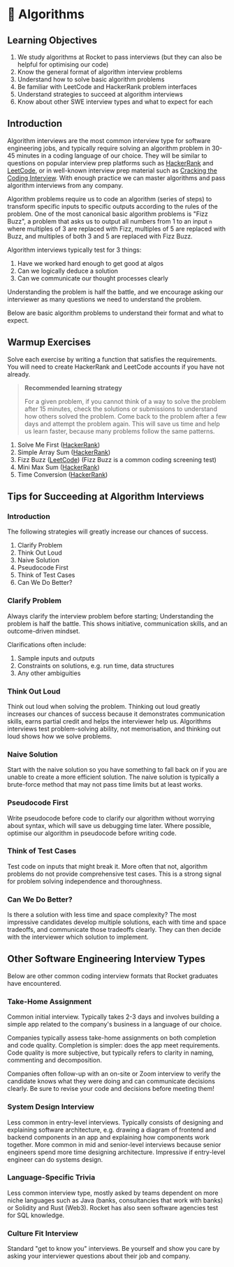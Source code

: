 # 🧮 Algorithms

## Learning Objectives

1. We study algorithms at Rocket to pass interviews (but they can also be helpful for optimising our code)
2. Know the general format of algorithm interview problems
3. Understand how to solve basic algorithm problems
4. Be familiar with LeetCode and HackerRank problem interfaces
5. Understand strategies to succeed at algorithm interviews
6. Know about other SWE interview types and what to expect for each

## Introduction

Algorithm interviews are the most common interview type for software engineering jobs, and typically require solving an algorithm problem in 30-45 minutes in a coding language of our choice. They will be similar to questions on popular interview prep platforms such as <a href="https://www.hackerrank.com/" target="_blank">HackerRank</a> and <a href="https://leetcode.com/" target="_blank">LeetCode</a>, or in well-known interview prep material such as <a href="https://drive.google.com/file/d/1M3uvavrprW_xmbSFHAe3Q4RgfgFwEfwy/view?usp=sharing" target="_blank">Cracking the Coding Interview</a>. With enough practice we can master algorithms and pass algorithm interviews from any company.

Algorithm problems require us to code an algorithm (series of steps) to transform specific inputs to specific outputs according to the rules of the problem. One of the most canonical basic algorithm problems is "Fizz Buzz", a problem that asks us to output all numbers from 1 to an input `n` where multiples of 3 are replaced with Fizz, multiples of 5 are replaced with Buzz, and multiples of both 3 and 5 are replaced with Fizz Buzz.

Algorithm interviews typically test for 3 things:

1. Have we worked hard enough to get good at algos
2. Can we logically deduce a solution
3. Can we communicate our thought processes clearly

Understanding the problem is half the battle, and we encourage asking our interviewer as many questions we need to understand the problem.

Below are basic algorithm problems to understand their format and what to expect.

## Warmup Exercises

Solve each exercise by writing a function that satisfies the requirements. You will need to create HackerRank and LeetCode accounts if you have not already.

>**Recommended learning strategy**
>
>For a given problem, if you cannot think of a way to solve the problem after 15 minutes, check the solutions or submissions to understand how others solved the problem. Come back to the problem after a few days and attempt the problem again. This will save us time and help us learn faster, because many problems follow the same patterns.

1. Solve Me First (<a href="https://www.hackerrank.com/challenges/solve-me-first/problem?isFullScreen=true" target="_blank">HackerRank</a>)
2. Simple Array Sum (<a href="https://www.hackerrank.com/challenges/simple-array-sum/problem?isFullScreen=true" target="_blank">HackerRank</a>)
3. Fizz Buzz (<a href="https://leetcode.com/problems/fizz-buzz/" target="_blank">LeetCode</a>) (Fizz Buzz is a common coding screening test)
4. Mini Max Sum (<a href="https://www.hackerrank.com/challenges/mini-max-sum/problem?isFullScreen=true" target="_blank">HackerRank</a>)
5. Time Conversion (<a href="https://www.hackerrank.com/challenges/time-conversion/problem?isFullScreen=true" target="_blank">HackerRank</a>)

## Tips for Succeeding at Algorithm Interviews

### Introduction

The following strategies will greatly increase our chances of success.

1. Clarify Problem
2. Think Out Loud
3. Naive Solution
4. Pseudocode First
5. Think of Test Cases
6. Can We Do Better?

### Clarify Problem

Always clarify the interview problem before starting; Understanding the problem is half the battle. This shows initiative, communication skills, and an outcome-driven mindset.

Clarifications often include:

1. Sample inputs and outputs
2. Constraints on solutions, e.g. run time, data structures
3. Any other ambiguities

### Think Out Loud

Think out loud when solving the problem. Thinking out loud greatly increases our chances of success because it demonstrates communication skills, earns partial credit and helps the interviewer help us. Algorithms interviews test problem-solving ability, not memorisation, and thinking out loud shows how we solve problems.

### Naive Solution

Start with the naive solution so you have something to fall back on if you are unable to create a more efficient solution. The naive solution is typically a brute-force method that may not pass time limits but at least works.

### Pseudocode First

Write pseudocode before code to clarify our algorithm without worrying about syntax, which will save us debugging time later. Where possible, optimise our algorithm in pseudocode before writing code.

### Think of Test Cases

Test code on inputs that might break it. More often that not, algorithm problems do not provide comprehensive test cases. This is a strong signal for problem solving independence and thoroughness.

### Can We Do Better?

Is there a solution with less time and space complexity? The most impressive candidates develop multiple solutions, each with time and space tradeoffs, and communicate those tradeoffs clearly. They can then decide with the interviewer which solution to implement.

## Other Software Engineering Interview Types

Below are other common coding interview formats that Rocket graduates have encountered.

### Take-Home Assignment

Common initial interview. Typically takes 2-3 days and involves building a simple app related to the company's business in a language of our choice.

Companies typically assess take-home assignments on both completion and code quality. Completion is simpler: does the app meet requirements. Code quality is more subjective, but typically refers to clarity in naming, commenting and decomposition.

Companies often follow-up with an on-site or Zoom interview to verify the candidate knows what they were doing and can communicate decisions clearly. Be sure to revise your code and decisions before meeting them!

### System Design Interview

Less common in entry-level interviews. Typically consists of designing and explaining software architecture, e.g. drawing a diagram of frontend and backend components in an app and explaining how components work together. More common in mid and senior-level interviews because senior engineers spend more time designing architecture. Impressive if entry-level engineer can do systems design.

### Language-Specific Trivia

Less common interview type, mostly asked by teams dependent on more niche languages such as Java (banks, consultancies that work with banks) or Solidity and Rust (Web3). Rocket has also seen software agencies test for SQL knowledge.

### Culture Fit Interview

Standard "get to know you" interviews. Be yourself and show you care by asking your interviewer questions about their job and company.
